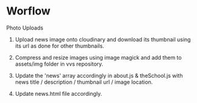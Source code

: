 # Worflow
Photo Uploads

1) Upload news image onto cloudinary and download its thumbnail using its url as done for other thumbnails.

2) Compress and resize images using image magick and add them to assets/img folder in vvs repository.

3) Update the 'news' array accordingly in about.js & theSchool.js with news title / description / thumbnail url / image location.

4) Update news.html file accordingly. 
